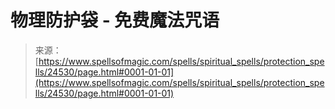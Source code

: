 <!--yml

category: 未分类

date: 2024-06-12 19:10:30

-->

# 物理防护袋 - 免费魔法咒语

> 来源：[https://www.spellsofmagic.com/spells/spiritual_spells/protection_spells/24530/page.html#0001-01-01](https://www.spellsofmagic.com/spells/spiritual_spells/protection_spells/24530/page.html#0001-01-01)
